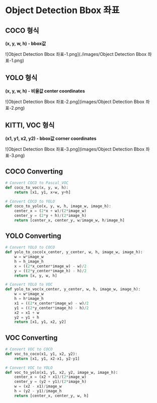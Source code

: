 
# Object Detection Bbox 좌표

## COCO 형식

**(x, y, w, h) - bbox값**

![Object Detection Bbox 좌표-1.png](./images/Object Detection Bbox 좌표-1.png)

## YOLO 형식

**(x, y, w, h) - 비율값
center coordinates**

![Object Detection Bbox 좌표-2.png](images/Object Detection Bbox 좌표-2.png)

## KITTI, VOC 형식

**(x1, y1, x2, y2) - bbox값
corner coordinates**

![Object Detection Bbox 좌표-3.png](images/Object Detection Bbox 좌표-3.png)

## COCO **Converting**

```python
# Convert COCO to Pascal_VOC
def coco_to_voc(x, y, w, h):
	return [x1, y1, x+w, y+h]

# Convert COCO to YOLO
def coco_to_yolo(x, y, w, h, image_w, image_h):
	center_x = (2*x + w)/(2*image_w)
	center_y = (2*y + h)/(2*image_h)
	return [center_x, center_y, w/image_w, h/image_h]
```

## YOLO Converting

```python
# Convert YOLO to COCO
def yolo_to_coco(x_center, y_center, w, h, image_w, image_h):
	w = w*image_w
	h = h_image_h
	x = ((2*x_center*image_w) - w)/2
	y = ((2*y_center*image_h) - h)/2
	return [x, y, w, h]

# Convert YOLO to VOC
def yolo_to_voc(x_center, y_center, w, h, image_w, image_h):
	w = w*image_w
	h = h*image_h
	x1 = ((2*x_center*image_w) - w)/2
	y1 = ((2*y_center*image_h) - h)/2
	x2 = x1 + w
	y2 = y1 + h
	return [x1, y1, x2, y2]
```

## VOC Converting

```python
# Convert VOC to COCO
def voc_to_coco(x1, y1, x2, y2):
	return [x1, y1, x2-x1, y2-y1]

# Convert VOC to YOLO
def voc_to_yolo(x1, y1, x2, y2, image_w, image_h):
	center_x = (x2 + x1)/(2*image_w)
	center_y = (y2 + y1)/(2*image_h)
	w = (x2 - x1)/image_w
	h = (y2 - y1)/image_h
	return [center_x, center_y, w, h]
```
